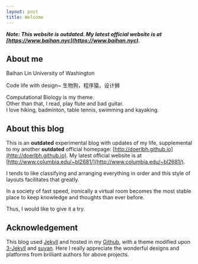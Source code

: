 ```yaml
---
layout: post
title: Welcome
---
```


**_Note: This website is outdated. My latest official website is at [https://www.baihan.nyc](https://www.baihan.nyc)._**

## About me

Baihan Lin
University of Washington

Code life with design~
生物狗，程序猿，设计狮  

Computational Biology is my theme.  
Other than that, I read, play flute and bad guitar.  
I love hiking, badminton, table tennis, swimming and kayaking.  

## About this blog

This is an **outdated** experimental blog with updates of my life, supplemental to my another **outdated** official homepage: [http://doerlbh.github.io](http://doerlbh.github.io). My latest official website is at [http://www.columbia.edu/~bl2681/](http://www.columbia.edu/~bl2681/).

I tends to like classifying and arranging everything in order and this style of layouts facilitates that greatly.  

In a society of fast speed, ironically a virtual room becomes the most stable place to keep knowledge and thoughts than ever before.   

Thus, I would like to give it a try.  

## Acknowledgement  

This blog used [Jekyll](http://jekyllrb.com/) and hosted in my [Github](https://github.com/DoerBlog/doerblog.github.io), with a theme modified upon [3-Jekyll](https://github.com/P233/3-Jekyll) and [suyan](https://github.com/suyan/suyan.github.io). Here I really appreciate the wonderful designs and platforms from brilliant authors for above projects.  